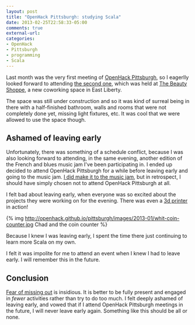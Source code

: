 ```yaml
---
layout: post
title: "OpenHack Pittsburgh: studying Scala"
date: 2013-02-25T22:58:33-05:00
comments: true
external-url: 
categories: 
- OpenHack
- Pittsburgh
- programming
- Scala
---
```

Last month was the very first meeting of [OpenHack Pittsburgh](/blog/2013/01/21/attending-the-first-openhack-pittsburgh-meeting/), so I eagerlly looked forward to attending [the second one](http://www.meetup.com/pittsburgh-ruby/events/100822012/), which was held at [The Beauty Shoppe](http://www.thebeautyshoppe.org/), a new coworking space in East Liberty.

The space was still under construction and so it was kind of surreal being in there with a half-finished bathroom, walls and rooms that were not completely done yet, missing light fixtures, etc. It was cool that we were allowed to use the space though.

## Ashamed of leaving early

Unfortunately, there was something of a schedule conflict, because I was also looking forward to attending, in the same evening, another edition of the French and blues music jam I've been participating in. I ended up decided to attend OpenHack Pittsburgh for a while before leaving early and going to the music jam. [I did make it to the music jam](/blog/2013/02/25/stepping-it-up-at-the-french-and-blues-jam/), but in retrospect, I should have simply chosen not to attend OpenHack Pittsburgh at all.

I felt bad about leaving early, when everyone was so excited about the projects they were working on for the evening. There was even a [3d printer](http://en.wikipedia.org/wiki/3D_printing) in action!

{% img http://openhack.github.io/pittsburgh/images/2013-01/whit-coin-counter.jpg Chad and the coin counter %}

Because I knew I was leaving early, I spent the time there just continuing to learn more Scala on my own.

I felt it was impolite for me to attend an event when I knew I had to leave early. I will remember this in the future.

## Conclusion

[Fear of missing out](http://en.wikipedia.org/wiki/Fear_of_missing_out) is insidious. It is better to be fully present and engaged in *fewer* activities rather than try to do too much. I felt deeply ashamed of leaving early, and vowed that if I attend OpenHack Pittsburgh meetings in the future, I will never leave early again. Something like this should be all or none.
